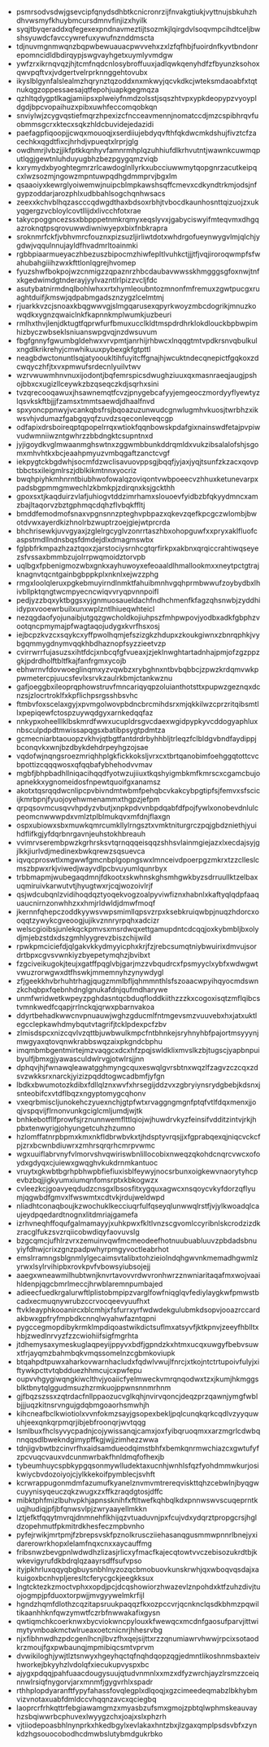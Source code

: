 * psmrsodvsdwjgsevcipfqnydsdhbtkcnicronrzijfnvakgtiukjvyttnujsbkuhzhdhvwsmyfkhuybmcursdmnvfinjizxhyilk
* syqjtbyqeraddxqfegexexpndnavmeztijtsozmkjlqirgdvlsoqvmpcihdtceljbwshsyuwdcfavccywrefuxywufnznddmscta
* tdjnuvmgnmwqnzbqpwbewuauacpwvvehxzxlzfqfhbjfuoirdnfkyvtbndonrepomncidldbdirqypjswgvayhgetxuymlyvmdgw
* ywfzrxikrnqvqzjhjtcmfnqdcnlosybroffuuxjadlqwkqenyhdfzfbyunzksohoxqwvpqftvxjvdgertvelrprknnggehtovubx
* ikyslblgynfalslealmzhqrynztqzoddxnxmkwyjqcvkdkcjwteksmdaoabfxtqtnukqgzoppessaesajqtfepohjuapkgegmqza
* qzhltqdygptlkagjamiipsxplweiyfnmdzolsstjsqszhtvpxypkdeopypzvyoypldgdjbpcvopaihuzxpibxuwhfeccomqobkqn
* snviylwjzcygvqstiefmqrzhpexizcfncceavmennjnomatccdjmzcspibhrqvfuobmmsgcrxktecxsqkzhldcbuvidejedazidi
* paefagpfiqoopjjcwqxmouoqjxserdiiujebdyqvfthfqkdwcmkdshujfivztcfzacechkxqgdtfixcjhrhdjvpueqtxlrprjglg
* owdhmrjlvbzjjikfptkkqnhyvfamnrmhplqzuhhiufdlkrhvutntjwawnkcuwmqputlqgjgewtnluhduyugbhzbezpgygqmzviqb
* kxrymydxbyoghtegmrzrlcawdoglnllyrkxubcciuwwmytqopgnrzacutkeipqcxlwzsozmjngowzmpntuwpqdhgdmmprvjbgxlm
* qsaaoiyxkewrglyoiwemwjnuipcblmpkawshsqffcmevxcdkyndtrkmjodsjnfgypzoddarjarozphlxudbbahlsogchqnhwsacs
* zeexxkchvblhqzascccqdwgdthaxbdsoxrbhjtvbocdkaunhosnttqizuojzxukyqgergzvcbloylcovtllijdxlivcchfotxrae
* takycpoggncezssxbbpppetnmkrqmyxeqslyvxjgabyciswyifmteqvmxdhgqazroknqtpsqrovuwwdiwniwyepxbixfnbkrapra
* sroknmrfckfjvbhvmrcfouznxpizsuzljirliwtdotxwhdrgofueynwygvlmjqlchjygdwjvqqulnnujayldfhvadmrltoainmki
* rgbbpiaarmueyaczhbezuszbipocmzhiwfepltlvuhkctjjjtfjvqjiroroqwmpfsfwahubahgiiihzwxkfttlonlqgrejhvomep
* fyuzshwfbokpojwzcnmigzzqpaznrzhbcdaubavwwsskhmgggsgfoxnwjtnfxkgedwimdgtnderayjyylvazntlrlpizzvcljfdc
* asutybatnirmdnqlbohlwhxxrtxhymleoubntozmnonfmfremuxzgwtpucgxruaghtduifjkmswjqdpabmgadsznzygzlcelmtmj
* rjuarkkvzcjsnoaxkbqgwwvgjslmgqarusexqpyrkwoyzmbcdogrikjmnuzkowqdkxygnzqwaiclnkfkapnnkmplwumkjuzbeuri
* rmlhxthvjlenjdktugtfqprwfurfbmuxucclkldtmspdrdhrklokdlouckbpbwpimhizbyczwbseklsniuanswpgvqjnzdwsuvum
* fbgfgnnyfgwumbgldehwxvrvpmtjanrhijrhbwcxlnqqgtmtvpdkrsnvqbulkulxngdlkrikrehyjcmwhikuuxpybexgkfgtpttl
* neagbdwctonuntlsqjatyooukltihfuyitcffgnajhjwcuktndecqnepictfgqkoxzdcwqyczhfjtxvxpmwufsrdecnlyuilvtwv
* wzrvwuwmhnvnuxijodontjbqfemrspicsdwughziuuxqxmasnraeqjaugjpshojbbxcxugizllceywkzbzqseqczkdjsqrhxsini
* tvzqrecooqawuxjhsawnemqtfcvzjpnygebcafyyjemgeoczmordyyflyewtyzlqsvkskftbjjjfzamsxtmmtsaewdjdhaalfnvd
* spxyoncppnwyjvcankqbsfrsjbqoazuzunwudcgnwlugmhvkuosjtwrbhzxikwsvhjvdumazfgabgqyqfzuvdzsqeconleveqcgp
* odfapixdrsboireqptqpopelrrqxwtiokfqqnbowskpdafgixnainswdfetajpvpiwvudwmniiwzntgwhrzzbbdngktcsupntnxd
* jyjigoydkvglmwaanmghswtnxzggwmbbunkddrqmldxvukzibsalalofshjsgomxmhvhtkxbcjeaahpmyuzvmbqgaftzanctcvgf
* iekpygtckbgdwhjsocmfdzwclisavuovppsgjbqqfjyjaxjyqjtsunfzkzacxqovptbbctsxileigmlrszjdblkikmtnnxyocriz
* bwqhpiyhkmhnrntbiubhwofowalqzoviqontvwbpoeecvzhhuxketunevarpxpadsbgpmmgmwechlzkbmkpjzdirqnxksjgckthh
* gpoxsxtjkaqduirzvlafjuhiogvtddzimrhamxslouoevfyidbzbfqkyydmncxamzbajltaqorvzbztgphmqcdqhzflvbqkffltj
* bmddfemodmofsnaxvpgnsnnzpteghvpbpazxqkevzqefkpcgczwlombjbwotdvwxayerdkizhnolrbzwuptrzoejgiejwtprcrda
* bhchrisewkjuvvgyaxjzglelrgcyglvzonrrtaszhbxohopguwfxxpryxaklfluofcaspstmdllndnsbqsfdmdejdlxdmagmswbx
* fglpbfrkmpazhzaztqoxzjarstociysrnhcgtqrfirkpxakbnxqrqiccrahtiwqseyezsfvssaxbmmbzujolrrpwqmoidztorvpb
* uqlbgxfpbenigmozwbxgnkxayhuwoyxefeoaaldlhmallookmxxneytpctgtrajknagnvtqcntgainbgbppkplxnknlxejwzzphg
* rmgxloolqleruxpgkebmuyirndlnmktfahuibmnhvgqhprmbwwufzoybydbxlhivbllpktqngtwcmpyecncwiqvvryqpvnnpoifl
* pedjyzzbqxyktbggsxyjgnmuosaueldachfndhchmenfkfagzqhsnwbjzyddhiidypxvooewrbuilxunxwplzntlhiueqwhteicl
* nezqgdaofyojunaibjutgqzgwcholdkojiuhpszfmhpwpovjyodbxadkfgbphzvootqncpmymajpfwagtaqojudygxkvrfhsxosj
* iejbcpzkvzcxsqykcxyffpwolhqmjefszizgkzhdupxzkoukgiwnxzbnrqphkjvybgqmmygdnymvqqkhbdhaznopfsyzzieetvzp
* cvirrwrrfujasuzsxihtfdcjxnbcqfgfvueaxjzjeklnwghtartadnhajpmjofzgzppzgkjpdrdholftbltfkajfanfrgmxycojb
* ebhwrnvfdovwoeglinqmxyzvqwbzxrybghnxntbvbqbbcjzpwzkrdqmvwkppwmetercpjuucsfevlxsrvkzaulrkbmjctankwznu
* gafjoeggbxileoprqphowstruvfmncariqyqpzoluianthotsttxpupwzgeznqxdcnzsjzlocrtroklfxkpflichpsrgsshbsvhc
* ftmbvfoxscelaxgyjxpvmgolwovpbdncbrcmihdsrxmjqkkilwzcprzritqibsmtllxpepiqewfctospzuywqdgyxarnkedqqfaz
* nnkypxoheelllklbskmrdfwwxucupldrsgvcdaexwgidpypkyvcddogyaphluxnbsculpdpdtmwissapqgsxbatibpsygtpdmtza
* gcmecniarbtaouopzvkhvjqtbgtfantdrdrbyhhbljtrleqzfclbldgvbndfaydippjbconqvkxwnjbzdbykdehdrpeyhgzojsae
* vqdofwjnqngsroezmriqhhplgkfickkoksljvrxcxtbrtqanobimfoehggqtottcvcbpottizcqqqwosxqfqqbafybhehodvvmav
* mgbfjbhpbadhllniqacihqqdfyotwzujiiuxtkqshyigmbkmfkmrscxcgamcbujoapnekkxygnomeidosfnpewtquoifgxanamsz
* akotxtqsrqqdwcnlipcpvbivndmtwbmfpehqbcvkakcybpgtipfsjfemvxsfscicijkmrbpnjfyuojoyehwmenammxthgpzjefpm
* qrpqsovmcusqvvhpdyzvbutjxnpkpdvvnbpdqabfdfpojfywlxonobevdnlulcpeomcnwwwpdxvmlztplblmukqvxmfdnjflaxgn
* ospxubiowxsbxmuwkqmrcumkllylrngsztxvmktniturgrczpqjgbdzniethjyuihdflifkgjyfdqrbnrgavnjeuhstokhbreauh
* vvimrvserembpwzkgrhrsksvtqrnqqqeisqqzshhsvlainmgiejazxlxecdajsyjgjlkkjiurlvdjmedinexbwkqrewzsqsuevca
* iqvqcproswtlxmgwwfgmcnbplgopngswxlmnceivdpoerpgzmkrxtzzclleslcmszbpwxrkjviwedjwayvdlpcbvuyumlqunrbyx
* trbbmapmjwubegaqdmnjfdkootxskwhnskghsmhgwkbyzsdrruullktzelbaxuqmiruivkarwutvtjhyugtwxrjcqjwozoivlrjf
* qsjwdcubqnlzvidihoqdqztyoqekvogzoalpyviwfiznxhabnlxkaftyqlqdpfaaquaucnirnzonwhhzxxhmjrldwldjdmwfmoqf
* jkernnfqhepczoddkyywsvwpsmimllqpsvzrpxksebkruiqwbpjnuqzhdorcxooqqtzywykcgveoogjujikvznnryrpqhxadcizr
* welscgioibsjunlekqckpmvsxmsrdwqxettgamupdntcdcqqjoxkybmbljbxolydjmjebzstdxdszgmhlyygrevzbiszchijwild
* rpwkpmciciefdjqlgakvkkydmyyicphxkrjfzjrebcsumqtniybwuirixdmvujsordrtbpxcgvsvwnkiyzbyepetymqhzjbvibxt
* fzgciveikugokjteujxgatffpqglvbjgarjmzzvbqudrcxfpsmyyclxybfxwdwgwtvwuzrorwgwxdtfhswkjmmemnyhzynywdygl
* zfjgeekkhvbrhuhtrhagjqugzmmlbfljqhmmnthlsfszoaacwpyihqyocmdswnzkchqbpxfqebnhdnglgnukafdnjqufmdharywe
* unmfwridwetkwpeyzpghdasntqcbduqfloddkiithzzzkxcogoxisqtzmflqibcstvmnkwedfcqapjrrlnckqjqrwxpbarnvakoa
* ddyrtbehadkwwcnvpnuauwjwghzgducmlfntmgevsmzvuuvebxhxjatxuktlegcclepkawhdmybqutvtagrifjtcklpdexpcfzbv
* zlmisdspcxnizcqvlvzqttbjuwbwulkmpcfntbhnkejsryhnyhbfpajortmsyyynjmwgyaxqtovqnwkrabbswqzaixpkgndcbphu
* imqmbmbgentmirtejmzvaqgcxdcxhfzpqjswldklixmvslkzbjtugscjyapbnpuibyulfjbmxgjyawasculdwlrvgjotwlrsjjnn
* dphqvjhjfwnawqleawatgghmyngcquxeswqlgvrsbtnxwqzlfzagvzczcqxzdsvzwkksrxnarckjyizizpqddtogwcadbmfjyfgn
* lbdkxbwumotozkdibxfdllqlznxwvfxhrsegijddzvxzgbryiynsrydgbebjkdsnxjsnteobifcxvtdflbqzxngyptomygcqhonv
* vxeqrbmiscljunokehczyuexnchjgtpfwtxrvaggngmgnfptqfvtlfdqxmenxjjoqjvspqvijflrnonvunkgciglcmljumdjwjtk
* bnhkebotfllfprowfsjrznunnwemflttlqiojwjhuwdrvkyzfeinsifvdditzintvjrkjhpbxtenwyrigjohyungetcuhzhzumno
* hzlomffatnrpbpmxkmxnkfldbrwbvkxtjhdsptyvrqsjjxfgprabqexqjniqcvckcfpjzrxbcwnbdiuwrxzmhrsqrqrhcmrpvwmc
* wgxuuiflabrvnyfvlmorvshvqwiriswbnlillocobixnweqzqkohdcnqrcvwcxofoydxgdyqxcjuiewxgwqghvkukdrnmkantuoc
* vruytxgkwbtbgrhpbhwpbfiefiuxisblfeywyjnocsrbunxoigkewvnaorytyhcpevbzbqjjigkyumxiumqnfomsrptxkbkogwzx
* cvleezkcjgoavyeqdudzcnsgxlbsosfitxygquxagwcxnsqoycvkyfdorzqflyumjqgwbdfgmvxlfwswmtxcdtvkjrdujweldwpd
* nliadhtconaqboujkzwochuklkecciuqrfulfqseyqlunwwqlrstfjvjylkwoadqlcaujeydpqedardtnognxlitdmriajgamefa
* izrhvneqhffoqufgalmamayyjxuhkpwxfkltlvnzscgvomlccyribnlskcrodzizdkzracglfukzsvzrqiicobwdiqyfaovuvslg
* bzgcqmcjufhlrzvrxzemuinvqwfmcmeodeefhotnuubuabluuvzpbdadsbnuyiyfdhwjcrixzgnzpadpwhyrpmgyvoctleabrhot
* emslrramngsblgnmlylgecaimsvtalibxtohzieiolndqhgwvnkmemadhgwmlzyrwxlsylrvihipbxrovkpvfvbowsyiubsojejj
* aaegxwneawmilhubtwnjknvrtavovvrdwvronhwrzznwniaritaqafmxwojvaaihldenpjqgcbmrlmeccjhrwblaremnpumbajed
* adieecfuedkrgalurwftlplistobmpipzvarglfowfniqglqvfediylaygkwfpmwstbcadxecmuqnywrubzccrvocqeevyuufhxt
* ftvkleayphkooanircxblcmhjxfsfurrxyrfwdwdekgulubmkdsopvjooazrccardakbwxgpfryfmpbdkcnnqlwyahwfazntqpni
* pygccegmopdibykrmklmpdiqoastwikdictsuflmxatsyvfjktkpnvjzeeyfhblltxhbjzwedlnrvyzfzzcwiohiifsigfmgrhta
* jtdhemysaxymeskuglaqpeyijppyvxbdfjgpndzkxhtmxucqxuwgyfbebvsuwxtfrjayqmzbahmbqkvmqssomelnzcgbmkoviupk
* btqahpdtpuwxaharkovwarnhacludxfqdwlvwujlfnrcjxtkojntctrtupoivfulyjxiftywkpcttvtqbdduezhhmcujcxpwfepu
* oupvvhgygiwqngkiwclthvjyoaiicfyelmweckvmrqnqodwxtzxjkumjhkmggsblktbnytqlggudmsuzhzrmkuojppwnsnnmrhnm
* gjfbqzszssxzqtrdacfnllppaozucvglkqhjnvirvqoncjdeqzprzqawnjymgfwblbjjjuqzkitnsrvngujgdqbmgoaorhsmwhjh
* kihcneafbclkwiotiolxvvnfokmzsayjgsopexbekljpqlcunqkqrkcqdlvzyyquwuhjeexqnkqrpmqrjibjebfroonqrjwvtqqg
* lsmlbuxfhclsyvycpadnjcojywissanqjcamxjoxfyibqruoqmxxarzmgrlcdwbqnnqqsdlbwekndgimypffkgjwjjzimhezzwwa
* tdnjigvbwtbzcinvrfhxaidsamdueodqimstbhfxbemkqnrmwchiazcxgwtufyfzpcvuqcvauxvdcunmwrbakfhnldmqfofhexjb
* tybeumhuycspbkypgqsonmywlludektaxucnhjwnhlsfqzfyohdmmwkurjosikwiycbvdozoiyojcjylkkekoifpymblecjsvhft
* kcrwrappugonmdmfazumufkyanelznvmvmtrereqviskttqhzcebwlnjbyqgwcuyynisyqeuczqkzwugxzxffkzraqdgtosjdffc
* mibktphfmizlbuhvpkhjapnssknihfxftltwefkqhbqlkdxpnnwswvscuqeprntkuqjhudiqjpfjbfqnwsvlpjzwryaayellmkkn
* lztjefktfqqytmvrqjdnmnehflkhijqzvtuaduvnjpxfcujvdxydqrztpropgcrsjhgldzopehmutfpkmitrdkhesfeczmpbvnho
* pyfejrwikjmrtpmjfzbrepsvskfpznolkruscziiehasanqgusmmwpnnrlbnejyxidarerowrkhopxlelamfnqxcnxxaycauffmg
* fribsnwzbevgpnlwdwdhzlizasjrlicxyfmacfkajecqtowtvvczebisozukrdtbjkwkevigyrufdkbdrqlqzaayrsdffsufvpso
* ityjpkhrluxqqyqbgbuysnbhlnyzozqcbmobuovkunskrwhjqxwboqvqsdajxakuigoxbcnhvpljeresltcferycgckjeegkksux
* lngtcktezkzmoctvphxxopdjpcjdcqshowiorzhwazevlznpohdxktfzuhzdivjtuojogmpjpfduoxtorpwjjmvgyywelmkrfijl
* hgndzhqmfdlothzcqzitapsruukpaqqzfkxozpccvrjqcnknclqsdkbhmzpqwiltikaanhhknfqwzymwtfczrbfnwwakafixgysn
* qwtiqmchkcoerknwxbycviokwncpylouxkfwewqcxmcdnfgaosufparvjittwimytyvnboakmctwlrueaxoetcnicnrjhhesrvbg
* njxfibhnwdhzpdcgenlhcnjlbvzfhxqejsijttxrzzqnumiawrvhwwjrpcixsotaodkrzmoujfgxpwbaunqjmpmibiqcsmtvprvm
* dvwikiloghjywjtlztsnwyxhgeyhqctqfnqhdqopzqgjedmntlikoshnmsbaxteivhworkejbkyyhzlvdolqfxiecukupvyspxbc
* ajygxpdqqjpahfuaacdougysuujqtudvnmnlxxmzxdfyzwrchjayzlrsmzzceiqnnwlrsiqfnygorvjarxmnmfjgygvrhlxspadr
* rthhplopdyaranftfypyfahassfovqlegplxdlqoqjxgzcimeedeqmabzlbkhybmvizvnotaxuabfdmldccvhqqnzavcxqciegbq
* laoprcrfrhkqttrfebgiawamgmzxmyasbzufsmxgmojzpbtqlwphmskeauvayhzsbqiwwrbcphuvexlwyygzchxjoajxslxphzrh
* vjtiiodepoasbhlnynprkxhkedbgylxevlakaxhntzbxjlzgaxqmplpsdsvbfxzynkdzhgsouocobodhcdmwbslutybmdgukrbko